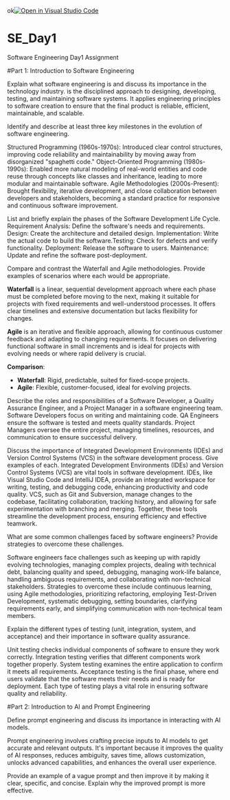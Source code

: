 ok[![Open in Visual Studio Code](https://classroom.github.com/assets/open-in-vscode-2e0aaae1b6195c2367325f4f02e2d04e9abb55f0b24a779b69b11b9e10269abc.svg)](https://classroom.github.com/online_ide?assignment_repo_id=15567900&assignment_repo_type=AssignmentRepo)
# SE_Day1
Software Engineering Day1 Assignment

#Part 1: Introduction to Software Engineering

Explain what software engineering is and discuss its importance in the technology industry.
is the disciplined approach to designing, developing, testing, and maintaining software systems. It applies engineering principles to software creation to ensure that the final product is reliable, efficient, maintainable, and scalable.

Identify and describe at least three key milestones in the evolution of software engineering.

Structured Programming (1960s-1970s): Introduced clear control structures, improving code reliability and maintainability by moving away from disorganized "spaghetti code."
Object-Oriented Programming (1980s-1990s): Enabled more natural modeling of real-world entities and code reuse through concepts like classes and inheritance, leading to more modular and maintainable software.
Agile Methodologies (2000s-Present): Brought flexibility, iterative development, and close collaboration between developers and stakeholders, becoming a standard practice for responsive and continuous software improvement.

List and briefly explain the phases of the Software Development Life Cycle.
Requirement Analysis: Define the software's needs and requirements.
Design: Create the architecture and detailed design.
Implementation: Write the actual code to build the software.Testing: Check for defects and verify functionality.
Deployment: Release the software to users.
Maintenance: Update and refine the software post-deployment.

Compare and contrast the Waterfall and Agile methodologies. Provide examples of scenarios where each would be appropriate.

**Waterfall** is a linear, sequential development approach where each phase must be completed before moving to the next, making it suitable for projects with fixed requirements and well-understood processes. It offers clear timelines and extensive documentation but lacks flexibility for changes.

**Agile** is an iterative and flexible approach, allowing for continuous customer feedback and adapting to changing requirements. It focuses on delivering functional software in small increments and is ideal for projects with evolving needs or where rapid delivery is crucial.

**Comparison**:
- **Waterfall**: Rigid, predictable, suited for fixed-scope projects.
- **Agile**: Flexible, customer-focused, ideal for evolving projects.


Describe the roles and responsibilities of a Software Developer, a Quality Assurance Engineer, and a Project Manager in a software engineering team.
Software Developers focus on writing and maintaining code.
QA Engineers ensure the software is tested and meets quality standards.
Project Managers oversee the entire project, managing timelines, resources, and communication to ensure successful delivery.

Discuss the importance of Integrated Development Environments (IDEs) and Version Control Systems (VCS) in the software development process. Give examples of each.
Integrated Development Environments (IDEs) and Version Control Systems (VCS) are vital tools in software development. IDEs, like Visual Studio Code and IntelliJ IDEA, provide an integrated workspace for writing, testing, and debugging code, enhancing productivity and code quality. VCS, such as Git and Subversion, manage changes to the codebase, facilitating collaboration, tracking history, and allowing for safe experimentation with branching and merging. Together, these tools streamline the development process, ensuring efficiency and effective teamwork.

What are some common challenges faced by software engineers? Provide strategies to overcome these challenges.

Software engineers face challenges such as keeping up with rapidly evolving technologies, managing complex projects, dealing with technical debt, balancing quality and speed, debugging, managing work-life balance, handling ambiguous requirements, and collaborating with non-technical stakeholders. Strategies to overcome these include continuous learning, using Agile methodologies, prioritizing refactoring, employing Test-Driven Development, systematic debugging, setting boundaries, clarifying requirements early, and simplifying communication with non-technical team members.

Explain the different types of testing (unit, integration, system, and acceptance) and their importance in software quality assurance.

Unit testing checks individual components of software to ensure they work correctly. Integration testing verifies that different components work together properly. System testing examines the entire application to confirm it meets all requirements. Acceptance testing is the final phase, where end users validate that the software meets their needs and is ready for deployment. Each type of testing plays a vital role in ensuring software quality and reliability.

#Part 2: Introduction to AI and Prompt Engineering


Define prompt engineering and discuss its importance in interacting with AI models.

Prompt engineering involves crafting precise inputs to AI models to get accurate and relevant outputs. It's important because it improves the quality of AI responses, reduces ambiguity, saves time, allows customization, unlocks advanced capabilities, and enhances the overall user experience.

Provide an example of a vague prompt and then improve it by making it clear, specific, and concise. Explain why the improved prompt is more effective.
